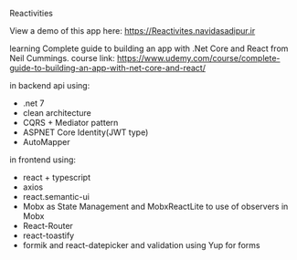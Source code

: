 Reactivities

View a demo of this app here:
<a href="https://Reactivites.navidasadipur.ir">https://Reactivites.navidasadipur.ir</a>


learning Complete guide to building an app with .Net Core and React
from Neil Cummings. course link: https://www.udemy.com/course/complete-guide-to-building-an-app-with-net-core-and-react/



in backend api using:
<ul>
<li>.net 7</li>
<li>clean architecture</li>
<li>CQRS + Mediator pattern</li>
<li>ASPNET Core Identity(JWT type)</li>
<li>AutoMapper</li>
</ul>

in frontend using:

<ul>
<li>react + typescript</li>
<li>axios</li>
<li>react.semantic-ui</li>
<li>Mobx as State Management and MobxReactLite to use of observers in Mobx</li>
<li>React-Router</li>
<li>react-toastify</li>
<li>formik and react-datepicker and validation using Yup for forms</li>
</ul>
